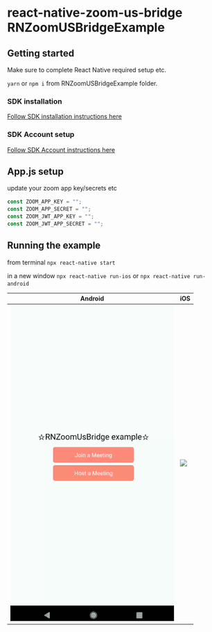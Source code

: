 # react-native-zoom-us-bridge RNZoomUSBridgeExample

## Getting started

Make sure to complete React Native required setup etc.

`yarn` or `npm i` from RNZoomUSBridgeExample folder.

### SDK installation
[Follow SDK installation instructions here](../README.md#installation)

### SDK Account setup
[Follow SDK Account instructions here](../README.md#zoom-account-setup)

## App.js setup
update your zoom app key/secrets etc
```javascript
const ZOOM_APP_KEY = "";
const ZOOM_APP_SECRET = "";
const ZOOM_JWT_APP_KEY = "";
const ZOOM_JWT_APP_SECRET = "";
```

## Running the example
from terminal `npx react-native start`

in a new window `npx react-native run-ios` or `npx react-native run-android`

| Android                                                                                                                   | iOS                                                                                                                       |
| --------------------------------------------------------------------------------------------------------------------- | ----------------------------------------------------------------------------------------------------------------------------- |
| ![](../assets/bridge-example-android.gif) | ![](../assets/bridge-example-ios.gif) |